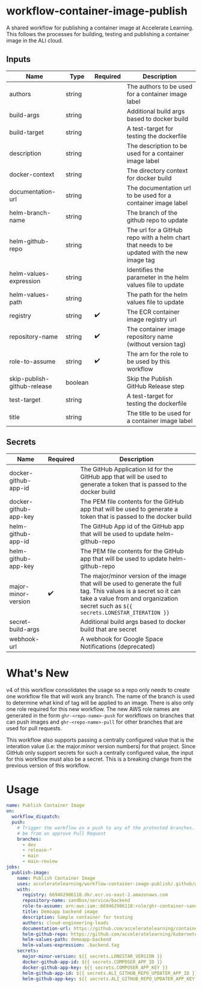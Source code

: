# workflow-container-image-publish

A shared workflow for publishing a container image at Accelerate Learning. This follows the processes for building, testing and publishing a container image in the ALI cloud.
## Inputs

| Name | Type | Required | Description |
| ---- | ---- | -------- | ----------- |
| authors | string |  | The authors to be used for a container image label |
| build-args | string |  | Additional build args based to docker build |
| build-target | string |  | A test-target for testing the dockerfile |
| description | string |  | The description to be used for a container image label |
| docker-context | string |  | The directory context for docker build |
| documentation-url | string |  | The documentation url to be used for a container image label |
| helm-branch-name | string |  | The branch of the github repo to update |
| helm-github-repo | string |  | The url for a GitHub repo with a helm chart that needs to be updated with the new image tag |
| helm-values-expression | string |  | Identifies the parameter in the helm values file to update |
| helm-values-path | string |  | The path for the helm values file to update |
| registry | string | :heavy_check_mark: | The ECR container image registry url |
| repository-name | string | :heavy_check_mark: | The container image repository name (without version tag) |
| role-to-assume | string | :heavy_check_mark: | The arn for the role to be used by this workflow |
| skip-publish-github-release | boolean |  | Skip the Publish GitHub Release step |
| test-target | string |  | A test-target for testing the dockerfile |
| title | string |  | The title to be used for a container image label |
## Secrets

| Name | Required | Description |
| ---- | -------- | ----------- |
| docker-github-app-id |  | The GitHub Application Id for the GitHub app that will be used to generate a token that is passed to the docker build |
| docker-github-app-key |  | The PEM file contents for the GitHub app that will be used to generate a token that is passed to the docker build |
| helm-github-app-id |  | The GitHub App id of the GitHub app that will be used to update helm-github-repo |
| helm-github-app-key |  | The PEM file contents for the GitHub app that will be used to update helm-github-repo |
| major-minor-version | :heavy_check_mark: | The major/minor version of the image that will be used to generate the full tag.  This values is a secret so it can take a value from and organization secret such as `${{ secrets.LONESTAR_ITERATION }}` |
| secret-build-args |  | Additional build args based to docker build that are secret |
| webhook-url |  | A webhook for Google Space Notifications (deprecated) |
# What's New

v4 of this workflow consolidates the usage so a repo only needs to create one workflow file that will work
any branch.  The name of the branch is used to determine what kind of tag will be applied to an image. 
There is also only one role required for this new workflow.  The new AWS role names are generated in the form
`ghr-<repo-name>-push` for workflows on branches that can push images and `ghr-<repo-name>-pull` for other
branches that are used for pull requests.

This workflow also supports passing a centrally configured value that is the interation value 
(i.e: the major.minor version numbers) for that project.  Since GitHub only support secrets for such a
centrally configured value, the input for this workflow must also be a secret.  This is a breaking change
from the previous version of this workflow.

# Usage

<!-- start usage -->
```yaml
name: Publish Container Image
on:
  workflow_dispatch:
  push:
    # Trigger the workflow on a push to any of the protected branches.  This is expected to 
    # be from an approve Pull Request
    branches:
      - dev
      - release-*
      - main
      - main-review
jobs:
  publish-image:
    name: Publish Container Image
    uses: acceleratelearning/workflow-container-image-publish/.github/workflows/shared-workflow.yaml@v4
    with:
      registry: 669462986110.dkr.ecr.us-east-2.amazonaws.com
      repository-name: sandbox/service/backend
      role-to-assume: arn:aws:iam::669462986110:role/ghr-container-sandbox-service-backend-push
      title: Demoapp backend image
      description: Sample container for testing
      authors: cloud-engineering-leads
      documentation-url: https://github.com/acceleratelearning/container-sandbox-service-backend
      helm-github-repo: https://github.com/acceleratelearning/kubernetes-stemscopes-v4-dev-app.git
      helm-values-path: demoapp-backend
      helm-values-expression: .backend.tag
    secrets:
      major-minor-version: ${{ secrets.LONESTAR_VERSION }}
      docker-github-app-id: ${{ secrets.COMPOSER_APP_ID }}
      docker-github-app-key: ${{ secrets.COMPOSER_APP_KEY }}
      helm-github-app-id: ${{ secrets.ALI_GITHUB_REPO_UPDATER_APP_ID }}
      helm-github-app-key: ${{ secrets.ALI_GITHUB_REPO_UPDATER_APP_KEY }}
```
<!-- end usage -->
